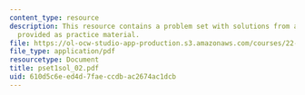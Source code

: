 ```yaml
---
content_type: resource
description: This resource contains a problem set with solutions from a previous semester,
  provided as practice material.
file: https://ol-ocw-studio-app-production.s3.amazonaws.com/courses/22-611j-introduction-to-plasma-physics-i-fall-2006/610d5c6eed4d7faeccdbac2674ac1dcb_pset1sol_02.pdf
file_type: application/pdf
resourcetype: Document
title: pset1sol_02.pdf
uid: 610d5c6e-ed4d-7fae-ccdb-ac2674ac1dcb
---
```


